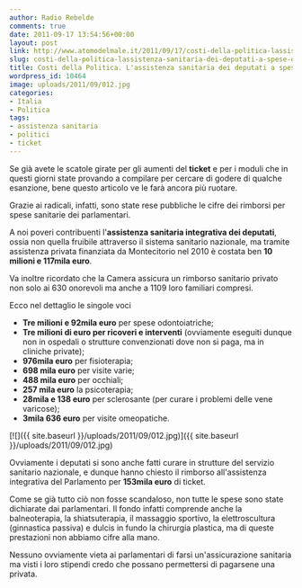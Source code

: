 ```yaml
---
author: Radio Rebelde
comments: true
date: 2011-09-17 13:54:56+00:00
layout: post
link: http://www.atomodelmale.it/2011/09/17/costi-della-politica-lassistenza-sanitaria-dei-deputati-a-spese-dei-cittadini/
slug: costi-della-politica-lassistenza-sanitaria-dei-deputati-a-spese-dei-cittadini
title: Costi della Politica. L'assistenza sanitaria dei deputati a spese dei cittadini.
wordpress_id: 10464
image: uploads/2011/09/012.jpg
categories:
- Italia
- Politica
tags:
- assistenza sanitaria
- politici
- ticket
---
```


Se già avete le scatole girate per gli aumenti del **ticket** e per i moduli che in questi giorni state provando a compilare per cercare di godere di qualche esanzione, bene questo articolo ve le farà ancora più ruotare.

Grazie ai radicali, infatti, sono state rese pubbliche le cifre dei rimborsi per spese sanitarie dei parlamentari.

A noi poveri contribuenti l'**assistenza sanitaria integrativa dei deputati**, ossia non quella fruibile attraverso il sistema sanitario nazionale, ma tramite assistenza privata finanziata da Montecitorio nel 2010 è costata ben **10 milioni e 117mila euro**.

Va inoltre ricordato che la Camera assicura un rimborso sanitario privato non solo ai 630 onorevoli ma anche a 1109 loro familiari compresi.

Ecco nel dettaglio le singole voci

- **Tre milioni e 92mila euro** per spese odontoiatriche;
- **Tre milioni di euro per ricoveri e interventi** (ovviamente eseguiti dunque non in ospedali o strutture convenzionati dove non si paga, ma in cliniche private);
- **976mila euro** per fisioterapia;
- **698 mila euro** per visite varie;
- **488 mila euro** per occhiali;
- **257 mila euro** la psicoterapia;
- **28mila e 138 euro** per sclerosante (per curare i problemi delle vene varicose);
- **3mila 636 euro** per visite omeopatiche.

[![]({{ site.baseurl }}/uploads/2011/09/012.jpg)]({{ site.baseurl }}/uploads/2011/09/012.jpg)

Ovviamente i deputati si sono anche fatti curare in strutture del servizio sanitario nazionale, e dunque hanno chiesto il rimborso all'assistenza integrativa del Parlamento per **153mila euro** di ticket.

Come se già tutto ciò non fosse scandaloso, non tutte le spese sono state dichiarate dai parlamentari. Il fondo infatti comprende anche la balneoterapia, la shiatsuterapia, il massaggio sportivo, la elettroscultura (ginnastica passiva) e dulcis in fundo la chirurgia plastica, ma di queste prestazioni non abbiamo cifre alla mano.

Nessuno ovviamente vieta ai parlamentari di farsi un'assicurazione sanitaria ma visti i loro stipendi credo che possano permettersi di pagarsene una privata.
